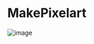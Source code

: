 # MakePixelart

![image](https://github.com/qnq314/MakePixelart/assets/143786169/4ac639d2-cc97-4dff-aa48-3d49d0fb72b9)
